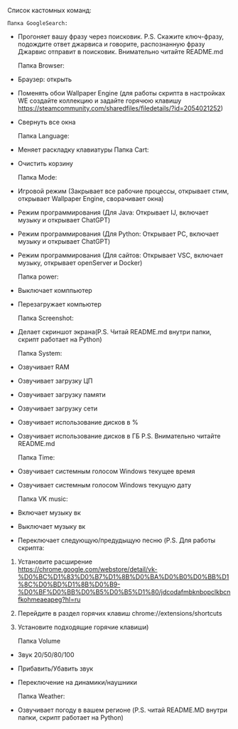 Список кастомных команд:

    Папка GoogleSearch:
- Прогоняет вашу фразу через поисковик. P.S. Скажите ключ-фразу, подождите ответ джарвиса и говорите, распознанную фразу Джарвис отправит в поисковик. Внимательно читайте README.md

    Папка Browser:
- Браузер: открыть
- Поменять обои Wallpaper Engine (для работы скрипта в настройках WE создайте коллекцию и задайте горячюю клавишу https://steamcommunity.com/sharedfiles/filedetails/?id=2054021252)
- Свернуть все окна

    Папка Language:
- Меняет раскладку клавиатуры
  Папка Cart:
- Очистить корзину

    Папка Mode:
- Игровой режим (Закрывает все рабочие процессы, открывает стим, открывает Wallpaper Engine, сворачивает окна)
- Режим программирования (Для Java: Открывает IJ, включает музыку и открывает ChatGPT)
- Режим программирования (Для Python: Открывает PC, включает музыку и открывает ChatGPT)
- Режим программирования (Для сайтов: Открывает VSC, включает музыку, открывает openServer и Docker)

    Папка power:
- Выключает комппьютер
- Перезагружает компьютер

    Папка Screenshot:
- Делает скриншот экрана(P.S. Читай README.md внутри папки, скрипт работает на Python)

    Папка System:
- Озвучивает RAM
- Озвучивает загрузку ЦП
- Озвучивает загрузку памяти
- Озвучивает загрузку сети
- Озвучивает использование дисков в %
- Озвучивает использование дисков в ГБ
P.S. Внимательно читайте README.md

    Папка Time:
- Озвучивает системным голосом Windows текущее время
- Озвучивает системным голосом Windows текущую дату

    Папка VK music: 
- Включает музыку вк
- Выключает музыку вк
- Переключает следующую/предудыщую песню
(P.S. Для работы скрипта:
1. Установите расширение https://chrome.google.com/webstore/detail/vk-%D0%BC%D1%83%D0%B7%D1%8B%D0%BA%D0%B0%D0%BB%D1%8C%D0%BD%D1%8B%D0%B9-%D0%BF%D0%BB%D0%B5%D0%B5%D1%80/jdcodafmbknbopclkbcnfkohmeaeapeg?hl=ru 
2. Перейдите в раздел горячих клавиш chrome://extensions/shortcuts
3. Установите подходящие горячие клавиши)

    Папка Volume
- Звук 20/50/80/100
- Прибавить/Убавить звук
- Переключение на динамики/наушники

    Папка Weather:
- Озвучивает погоду в вашем регионе (P.S. читай README.MD внутри папки, скрипт работает на Python)
